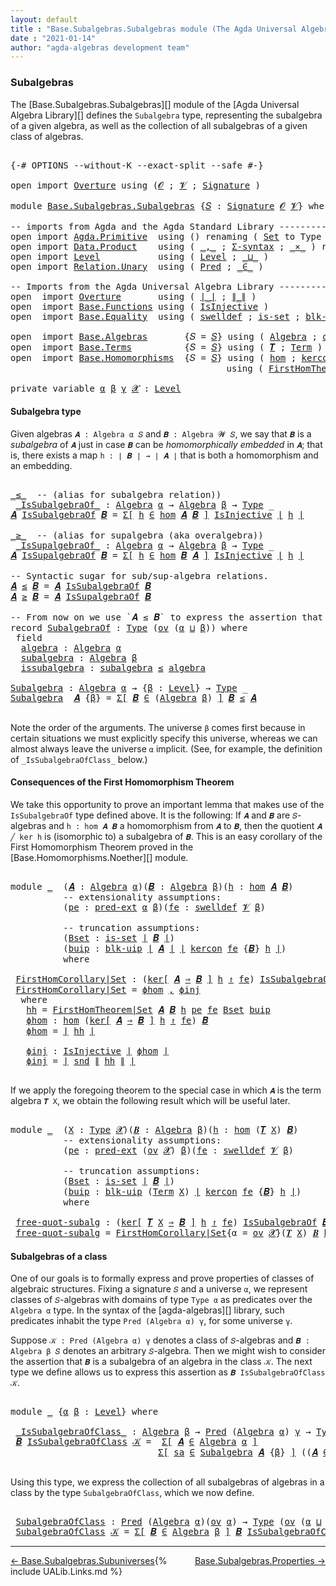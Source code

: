 ```yaml
---
layout: default
title : "Base.Subalgebras.Subalgebras module (The Agda Universal Algebra Library)"
date : "2021-01-14"
author: "agda-algebras development team"
---
```


### <a id="subalgebras">Subalgebras</a>

The [Base.Subalgebras.Subalgebras][] module of the [Agda Universal Algebra Library][] defines the `Subalgebra` type, representing the subalgebra of a given algebra, as well as the collection of all subalgebras of a given class of algebras.

<pre class="Agda">

<a id="466" class="Symbol">{-#</a> <a id="470" class="Keyword">OPTIONS</a> <a id="478" class="Pragma">--without-K</a> <a id="490" class="Pragma">--exact-split</a> <a id="504" class="Pragma">--safe</a> <a id="511" class="Symbol">#-}</a>

<a id="516" class="Keyword">open</a> <a id="521" class="Keyword">import</a> <a id="528" href="Overture.html" class="Module">Overture</a> <a id="537" class="Keyword">using</a> <a id="543" class="Symbol">(</a><a id="544" href="Overture.Signatures.html#648" class="Generalizable">𝓞</a> <a id="546" class="Symbol">;</a> <a id="548" href="Overture.Signatures.html#650" class="Generalizable">𝓥</a> <a id="550" class="Symbol">;</a> <a id="552" href="Overture.Signatures.html#3303" class="Function">Signature</a> <a id="562" class="Symbol">)</a>

<a id="565" class="Keyword">module</a> <a id="572" href="Base.Subalgebras.Subalgebras.html" class="Module">Base.Subalgebras.Subalgebras</a> <a id="601" class="Symbol">{</a><a id="602" href="Base.Subalgebras.Subalgebras.html#602" class="Bound">𝑆</a> <a id="604" class="Symbol">:</a> <a id="606" href="Overture.Signatures.html#3303" class="Function">Signature</a> <a id="616" href="Overture.Signatures.html#648" class="Generalizable">𝓞</a> <a id="618" href="Overture.Signatures.html#650" class="Generalizable">𝓥</a><a id="619" class="Symbol">}</a> <a id="621" class="Keyword">where</a>

<a id="628" class="Comment">-- imports from Agda and the Agda Standard Library ------------------------------------</a>
<a id="716" class="Keyword">open</a> <a id="721" class="Keyword">import</a> <a id="728" href="Agda.Primitive.html" class="Module">Agda.Primitive</a>  <a id="744" class="Keyword">using</a> <a id="750" class="Symbol">()</a> <a id="753" class="Keyword">renaming</a> <a id="762" class="Symbol">(</a> <a id="764" href="Agda.Primitive.html#326" class="Primitive">Set</a> <a id="768" class="Symbol">to</a> <a id="771" class="Primitive">Type</a> <a id="776" class="Symbol">)</a>
<a id="778" class="Keyword">open</a> <a id="783" class="Keyword">import</a> <a id="790" href="Data.Product.html" class="Module">Data.Product</a>    <a id="806" class="Keyword">using</a> <a id="812" class="Symbol">(</a> <a id="814" href="Agda.Builtin.Sigma.html#236" class="InductiveConstructor Operator">_,_</a> <a id="818" class="Symbol">;</a> <a id="820" href="Data.Product.html#916" class="Function">Σ-syntax</a> <a id="829" class="Symbol">;</a> <a id="831" href="Data.Product.html#1167" class="Function Operator">_×_</a> <a id="835" class="Symbol">)</a> <a id="837" class="Keyword">renaming</a> <a id="846" class="Symbol">(</a> <a id="848" href="Agda.Builtin.Sigma.html#264" class="Field">proj₂</a> <a id="854" class="Symbol">to</a> <a id="857" class="Field">snd</a> <a id="861" class="Symbol">)</a>
<a id="863" class="Keyword">open</a> <a id="868" class="Keyword">import</a> <a id="875" href="Level.html" class="Module">Level</a>           <a id="891" class="Keyword">using</a> <a id="897" class="Symbol">(</a> <a id="899" href="Agda.Primitive.html#597" class="Postulate">Level</a> <a id="905" class="Symbol">;</a> <a id="907" href="Agda.Primitive.html#810" class="Primitive Operator">_⊔_</a> <a id="911" class="Symbol">)</a>
<a id="913" class="Keyword">open</a> <a id="918" class="Keyword">import</a> <a id="925" href="Relation.Unary.html" class="Module">Relation.Unary</a>  <a id="941" class="Keyword">using</a> <a id="947" class="Symbol">(</a> <a id="949" href="Relation.Unary.html#1101" class="Function">Pred</a> <a id="954" class="Symbol">;</a> <a id="956" href="Relation.Unary.html#1523" class="Function Operator">_∈_</a> <a id="960" class="Symbol">)</a>

<a id="963" class="Comment">-- Imports from the Agda Universal Algebra Library ------------------------------------</a>
<a id="1051" class="Keyword">open</a>  <a id="1057" class="Keyword">import</a> <a id="1064" href="Overture.html" class="Module">Overture</a>       <a id="1079" class="Keyword">using</a> <a id="1085" class="Symbol">(</a> <a id="1087" href="Overture.Basic.html#4326" class="Function Operator">∣_∣</a> <a id="1091" class="Symbol">;</a> <a id="1093" href="Overture.Basic.html#4364" class="Function Operator">∥_∥</a> <a id="1097" class="Symbol">)</a>
<a id="1099" class="Keyword">open</a>  <a id="1105" class="Keyword">import</a> <a id="1112" href="Base.Functions.html" class="Module">Base.Functions</a> <a id="1127" class="Keyword">using</a> <a id="1133" class="Symbol">(</a> <a id="1135" href="Base.Functions.Injective.html#1259" class="Function">IsInjective</a> <a id="1147" class="Symbol">)</a>
<a id="1149" class="Keyword">open</a>  <a id="1155" class="Keyword">import</a> <a id="1162" href="Base.Equality.html" class="Module">Base.Equality</a>  <a id="1177" class="Keyword">using</a> <a id="1183" class="Symbol">(</a> <a id="1185" href="Base.Equality.Welldefined.html#2509" class="Function">swelldef</a> <a id="1194" class="Symbol">;</a> <a id="1196" href="Base.Equality.Truncation.html#6603" class="Function">is-set</a> <a id="1203" class="Symbol">;</a> <a id="1205" href="Base.Equality.Truncation.html#10874" class="Function">blk-uip</a> <a id="1213" class="Symbol">;</a> <a id="1215" href="Base.Equality.Extensionality.html#3021" class="Function">pred-ext</a> <a id="1224" class="Symbol">)</a>

<a id="1227" class="Keyword">open</a>  <a id="1233" class="Keyword">import</a> <a id="1240" href="Base.Algebras.html" class="Module">Base.Algebras</a>       <a id="1260" class="Symbol">{</a><a id="1261" class="Argument">𝑆</a> <a id="1263" class="Symbol">=</a> <a id="1265" href="Base.Subalgebras.Subalgebras.html#602" class="Bound">𝑆</a><a id="1266" class="Symbol">}</a> <a id="1268" class="Keyword">using</a> <a id="1274" class="Symbol">(</a> <a id="1276" href="Base.Algebras.Basic.html#2774" class="Function">Algebra</a> <a id="1284" class="Symbol">;</a> <a id="1286" href="Base.Algebras.Products.html#3097" class="Function">ov</a> <a id="1289" class="Symbol">)</a>
<a id="1291" class="Keyword">open</a>  <a id="1297" class="Keyword">import</a> <a id="1304" href="Base.Terms.html" class="Module">Base.Terms</a>          <a id="1324" class="Symbol">{</a><a id="1325" class="Argument">𝑆</a> <a id="1327" class="Symbol">=</a> <a id="1329" href="Base.Subalgebras.Subalgebras.html#602" class="Bound">𝑆</a><a id="1330" class="Symbol">}</a> <a id="1332" class="Keyword">using</a> <a id="1338" class="Symbol">(</a> <a id="1340" href="Base.Terms.Basic.html#3369" class="Function">𝑻</a> <a id="1342" class="Symbol">;</a> <a id="1344" href="Base.Terms.Basic.html#2087" class="Datatype">Term</a> <a id="1349" class="Symbol">)</a>
<a id="1351" class="Keyword">open</a>  <a id="1357" class="Keyword">import</a> <a id="1364" href="Base.Homomorphisms.html" class="Module">Base.Homomorphisms</a>  <a id="1384" class="Symbol">{</a><a id="1385" class="Argument">𝑆</a> <a id="1387" class="Symbol">=</a> <a id="1389" href="Base.Subalgebras.Subalgebras.html#602" class="Bound">𝑆</a><a id="1390" class="Symbol">}</a> <a id="1392" class="Keyword">using</a> <a id="1398" class="Symbol">(</a> <a id="1400" href="Base.Homomorphisms.Basic.html#2734" class="Function">hom</a> <a id="1404" class="Symbol">;</a> <a id="1406" href="Base.Homomorphisms.Kernels.html#2364" class="Function">kercon</a> <a id="1413" class="Symbol">;</a> <a id="1415" href="Base.Homomorphisms.Kernels.html#2764" class="Function Operator">ker[_⇒_]_↾_</a> <a id="1427" class="Symbol">)</a>
                                         <a id="1470" class="Keyword">using</a> <a id="1476" class="Symbol">(</a> <a id="1478" href="Base.Homomorphisms.Noether.html#3715" class="Function">FirstHomTheorem|Set</a> <a id="1498" class="Symbol">;</a> <a id="1500" href="Base.Homomorphisms.Isomorphisms.html#2018" class="Record Operator">_≅_</a> <a id="1504" class="Symbol">)</a>

<a id="1507" class="Keyword">private</a> <a id="1515" class="Keyword">variable</a> <a id="1524" href="Base.Subalgebras.Subalgebras.html#1524" class="Generalizable">α</a> <a id="1526" href="Base.Subalgebras.Subalgebras.html#1526" class="Generalizable">β</a> <a id="1528" href="Base.Subalgebras.Subalgebras.html#1528" class="Generalizable">γ</a> <a id="1530" href="Base.Subalgebras.Subalgebras.html#1530" class="Generalizable">𝓧</a> <a id="1532" class="Symbol">:</a> <a id="1534" href="Agda.Primitive.html#597" class="Postulate">Level</a>
</pre>


#### <a id="subalgebra-type">Subalgebra type</a>

Given algebras `𝑨 : Algebra α 𝑆` and `𝑩 : Algebra 𝓦 𝑆`, we say that `𝑩` is a *subalgebra* of `𝑨` just in case `𝑩` can be *homomorphically embedded* in `𝑨`; that is, there exists a map `h : ∣ 𝑩 ∣ → ∣ 𝑨 ∣` that is both a homomorphism and an embedding.

<pre class="Agda">

<a id="_≤_"></a><a id="1868" href="Base.Subalgebras.Subalgebras.html#1868" class="Function Operator">_≤_</a>  <a id="1873" class="Comment">-- (alias for subalgebra relation))</a>
 <a id="_IsSubalgebraOf_"></a><a id="1910" href="Base.Subalgebras.Subalgebras.html#1910" class="Function Operator">_IsSubalgebraOf_</a> <a id="1927" class="Symbol">:</a> <a id="1929" href="Base.Algebras.Basic.html#2774" class="Function">Algebra</a> <a id="1937" href="Base.Subalgebras.Subalgebras.html#1524" class="Generalizable">α</a> <a id="1939" class="Symbol">→</a> <a id="1941" href="Base.Algebras.Basic.html#2774" class="Function">Algebra</a> <a id="1949" href="Base.Subalgebras.Subalgebras.html#1526" class="Generalizable">β</a> <a id="1951" class="Symbol">→</a> <a id="1953" href="Base.Subalgebras.Subalgebras.html#771" class="Primitive">Type</a> <a id="1958" class="Symbol">_</a>
<a id="1960" href="Base.Subalgebras.Subalgebras.html#1960" class="Bound">𝑨</a> <a id="1962" href="Base.Subalgebras.Subalgebras.html#1910" class="Function Operator">IsSubalgebraOf</a> <a id="1977" href="Base.Subalgebras.Subalgebras.html#1977" class="Bound">𝑩</a> <a id="1979" class="Symbol">=</a> <a id="1981" href="Data.Product.html#916" class="Function">Σ[</a> <a id="1984" href="Base.Subalgebras.Subalgebras.html#1984" class="Bound">h</a> <a id="1986" href="Data.Product.html#916" class="Function">∈</a> <a id="1988" href="Base.Homomorphisms.Basic.html#2734" class="Function">hom</a> <a id="1992" href="Base.Subalgebras.Subalgebras.html#1960" class="Bound">𝑨</a> <a id="1994" href="Base.Subalgebras.Subalgebras.html#1977" class="Bound">𝑩</a> <a id="1996" href="Data.Product.html#916" class="Function">]</a> <a id="1998" href="Base.Functions.Injective.html#1259" class="Function">IsInjective</a> <a id="2010" href="Overture.Basic.html#4326" class="Function Operator">∣</a> <a id="2012" href="Base.Subalgebras.Subalgebras.html#1984" class="Bound">h</a> <a id="2014" href="Overture.Basic.html#4326" class="Function Operator">∣</a>

<a id="_≥_"></a><a id="2017" href="Base.Subalgebras.Subalgebras.html#2017" class="Function Operator">_≥_</a>  <a id="2022" class="Comment">-- (alias for supalgebra (aka overalgebra))</a>
 <a id="_IsSupalgebraOf_"></a><a id="2067" href="Base.Subalgebras.Subalgebras.html#2067" class="Function Operator">_IsSupalgebraOf_</a> <a id="2084" class="Symbol">:</a> <a id="2086" href="Base.Algebras.Basic.html#2774" class="Function">Algebra</a> <a id="2094" href="Base.Subalgebras.Subalgebras.html#1524" class="Generalizable">α</a> <a id="2096" class="Symbol">→</a> <a id="2098" href="Base.Algebras.Basic.html#2774" class="Function">Algebra</a> <a id="2106" href="Base.Subalgebras.Subalgebras.html#1526" class="Generalizable">β</a> <a id="2108" class="Symbol">→</a> <a id="2110" href="Base.Subalgebras.Subalgebras.html#771" class="Primitive">Type</a> <a id="2115" class="Symbol">_</a>
<a id="2117" href="Base.Subalgebras.Subalgebras.html#2117" class="Bound">𝑨</a> <a id="2119" href="Base.Subalgebras.Subalgebras.html#2067" class="Function Operator">IsSupalgebraOf</a> <a id="2134" href="Base.Subalgebras.Subalgebras.html#2134" class="Bound">𝑩</a> <a id="2136" class="Symbol">=</a> <a id="2138" href="Data.Product.html#916" class="Function">Σ[</a> <a id="2141" href="Base.Subalgebras.Subalgebras.html#2141" class="Bound">h</a> <a id="2143" href="Data.Product.html#916" class="Function">∈</a> <a id="2145" href="Base.Homomorphisms.Basic.html#2734" class="Function">hom</a> <a id="2149" href="Base.Subalgebras.Subalgebras.html#2134" class="Bound">𝑩</a> <a id="2151" href="Base.Subalgebras.Subalgebras.html#2117" class="Bound">𝑨</a> <a id="2153" href="Data.Product.html#916" class="Function">]</a> <a id="2155" href="Base.Functions.Injective.html#1259" class="Function">IsInjective</a> <a id="2167" href="Overture.Basic.html#4326" class="Function Operator">∣</a> <a id="2169" href="Base.Subalgebras.Subalgebras.html#2141" class="Bound">h</a> <a id="2171" href="Overture.Basic.html#4326" class="Function Operator">∣</a>

<a id="2174" class="Comment">-- Syntactic sugar for sub/sup-algebra relations.</a>
<a id="2224" href="Base.Subalgebras.Subalgebras.html#2224" class="Bound">𝑨</a> <a id="2226" href="Base.Subalgebras.Subalgebras.html#1868" class="Function Operator">≤</a> <a id="2228" href="Base.Subalgebras.Subalgebras.html#2228" class="Bound">𝑩</a> <a id="2230" class="Symbol">=</a> <a id="2232" href="Base.Subalgebras.Subalgebras.html#2224" class="Bound">𝑨</a> <a id="2234" href="Base.Subalgebras.Subalgebras.html#1910" class="Function Operator">IsSubalgebraOf</a> <a id="2249" href="Base.Subalgebras.Subalgebras.html#2228" class="Bound">𝑩</a>
<a id="2251" href="Base.Subalgebras.Subalgebras.html#2251" class="Bound">𝑨</a> <a id="2253" href="Base.Subalgebras.Subalgebras.html#2017" class="Function Operator">≥</a> <a id="2255" href="Base.Subalgebras.Subalgebras.html#2255" class="Bound">𝑩</a> <a id="2257" class="Symbol">=</a> <a id="2259" href="Base.Subalgebras.Subalgebras.html#2251" class="Bound">𝑨</a> <a id="2261" href="Base.Subalgebras.Subalgebras.html#2067" class="Function Operator">IsSupalgebraOf</a> <a id="2276" href="Base.Subalgebras.Subalgebras.html#2255" class="Bound">𝑩</a>

<a id="2279" class="Comment">-- From now on we use `𝑨 ≤ 𝑩` to express the assertion that `𝑨` is a subalgebra of `𝑩`.</a>
<a id="2367" class="Keyword">record</a> <a id="SubalgebraOf"></a><a id="2374" href="Base.Subalgebras.Subalgebras.html#2374" class="Record">SubalgebraOf</a> <a id="2387" class="Symbol">:</a> <a id="2389" href="Base.Subalgebras.Subalgebras.html#771" class="Primitive">Type</a> <a id="2394" class="Symbol">(</a><a id="2395" href="Base.Algebras.Products.html#3097" class="Function">ov</a> <a id="2398" class="Symbol">(</a><a id="2399" href="Base.Subalgebras.Subalgebras.html#2399" class="Bound">α</a> <a id="2401" href="Agda.Primitive.html#810" class="Primitive Operator">⊔</a> <a id="2403" href="Base.Subalgebras.Subalgebras.html#2403" class="Bound">β</a><a id="2404" class="Symbol">))</a> <a id="2407" class="Keyword">where</a>
 <a id="2414" class="Keyword">field</a>
  <a id="SubalgebraOf.algebra"></a><a id="2422" href="Base.Subalgebras.Subalgebras.html#2422" class="Field">algebra</a> <a id="2430" class="Symbol">:</a> <a id="2432" href="Base.Algebras.Basic.html#2774" class="Function">Algebra</a> <a id="2440" href="Base.Subalgebras.Subalgebras.html#2399" class="Bound">α</a>
  <a id="SubalgebraOf.subalgebra"></a><a id="2444" href="Base.Subalgebras.Subalgebras.html#2444" class="Field">subalgebra</a> <a id="2455" class="Symbol">:</a> <a id="2457" href="Base.Algebras.Basic.html#2774" class="Function">Algebra</a> <a id="2465" href="Base.Subalgebras.Subalgebras.html#2403" class="Bound">β</a>
  <a id="SubalgebraOf.issubalgebra"></a><a id="2469" href="Base.Subalgebras.Subalgebras.html#2469" class="Field">issubalgebra</a> <a id="2482" class="Symbol">:</a> <a id="2484" href="Base.Subalgebras.Subalgebras.html#2444" class="Field">subalgebra</a> <a id="2495" href="Base.Subalgebras.Subalgebras.html#1868" class="Function Operator">≤</a> <a id="2497" href="Base.Subalgebras.Subalgebras.html#2422" class="Field">algebra</a>

<a id="Subalgebra"></a><a id="2506" href="Base.Subalgebras.Subalgebras.html#2506" class="Function">Subalgebra</a> <a id="2517" class="Symbol">:</a> <a id="2519" href="Base.Algebras.Basic.html#2774" class="Function">Algebra</a> <a id="2527" href="Base.Subalgebras.Subalgebras.html#1524" class="Generalizable">α</a> <a id="2529" class="Symbol">→</a> <a id="2531" class="Symbol">{</a><a id="2532" href="Base.Subalgebras.Subalgebras.html#2532" class="Bound">β</a> <a id="2534" class="Symbol">:</a> <a id="2536" href="Agda.Primitive.html#597" class="Postulate">Level</a><a id="2541" class="Symbol">}</a> <a id="2543" class="Symbol">→</a> <a id="2545" href="Base.Subalgebras.Subalgebras.html#771" class="Primitive">Type</a> <a id="2550" class="Symbol">_</a>
<a id="2552" href="Base.Subalgebras.Subalgebras.html#2506" class="Function">Subalgebra</a>  <a id="2564" href="Base.Subalgebras.Subalgebras.html#2564" class="Bound">𝑨</a> <a id="2566" class="Symbol">{</a><a id="2567" href="Base.Subalgebras.Subalgebras.html#2567" class="Bound">β</a><a id="2568" class="Symbol">}</a> <a id="2570" class="Symbol">=</a> <a id="2572" href="Data.Product.html#916" class="Function">Σ[</a> <a id="2575" href="Base.Subalgebras.Subalgebras.html#2575" class="Bound">𝑩</a> <a id="2577" href="Data.Product.html#916" class="Function">∈</a> <a id="2579" class="Symbol">(</a><a id="2580" href="Base.Algebras.Basic.html#2774" class="Function">Algebra</a> <a id="2588" href="Base.Subalgebras.Subalgebras.html#2567" class="Bound">β</a><a id="2589" class="Symbol">)</a> <a id="2591" href="Data.Product.html#916" class="Function">]</a> <a id="2593" href="Base.Subalgebras.Subalgebras.html#2575" class="Bound">𝑩</a> <a id="2595" href="Base.Subalgebras.Subalgebras.html#1868" class="Function Operator">≤</a> <a id="2597" href="Base.Subalgebras.Subalgebras.html#2564" class="Bound">𝑨</a>

</pre>

Note the order of the arguments.  The universe `β` comes first because in certain
situations we must explicitly specify this universe, whereas we can almost always
leave the universe `α` implicit. (See, for example, the definition of
`_IsSubalgebraOfClass_` below.)


#### <a id="consequences-of-the-first-homomorphism-theorem">Consequences of the First Homomorphism Theorem</a>

We take this opportunity to prove an important lemma that makes use of the
`IsSubalgebraOf` type defined above.  It is the following: If `𝑨` and `𝑩`
are `𝑆`-algebras and `h : hom 𝑨 𝑩` a homomorphism from `𝑨` to `𝑩`, then
the quotient `𝑨 ╱ ker h` is (isomorphic to) a subalgebra of `𝑩`.
This is an easy corollary of the First Homomorphism Theorem proved in
the [Base.Homomorphisms.Noether][] module.

<pre class="Agda">

<a id="3406" class="Keyword">module</a> <a id="3413" href="Base.Subalgebras.Subalgebras.html#3413" class="Module">_</a>  <a id="3416" class="Symbol">(</a><a id="3417" href="Base.Subalgebras.Subalgebras.html#3417" class="Bound">𝑨</a> <a id="3419" class="Symbol">:</a> <a id="3421" href="Base.Algebras.Basic.html#2774" class="Function">Algebra</a> <a id="3429" href="Base.Subalgebras.Subalgebras.html#1524" class="Generalizable">α</a><a id="3430" class="Symbol">)(</a><a id="3432" href="Base.Subalgebras.Subalgebras.html#3432" class="Bound">𝑩</a> <a id="3434" class="Symbol">:</a> <a id="3436" href="Base.Algebras.Basic.html#2774" class="Function">Algebra</a> <a id="3444" href="Base.Subalgebras.Subalgebras.html#1526" class="Generalizable">β</a><a id="3445" class="Symbol">)(</a><a id="3447" href="Base.Subalgebras.Subalgebras.html#3447" class="Bound">h</a> <a id="3449" class="Symbol">:</a> <a id="3451" href="Base.Homomorphisms.Basic.html#2734" class="Function">hom</a> <a id="3455" href="Base.Subalgebras.Subalgebras.html#3417" class="Bound">𝑨</a> <a id="3457" href="Base.Subalgebras.Subalgebras.html#3432" class="Bound">𝑩</a><a id="3458" class="Symbol">)</a>
          <a id="3470" class="Comment">-- extensionality assumptions:</a>
          <a id="3511" class="Symbol">(</a><a id="3512" href="Base.Subalgebras.Subalgebras.html#3512" class="Bound">pe</a> <a id="3515" class="Symbol">:</a> <a id="3517" href="Base.Equality.Extensionality.html#3021" class="Function">pred-ext</a> <a id="3526" href="Base.Subalgebras.Subalgebras.html#1524" class="Generalizable">α</a> <a id="3528" href="Base.Subalgebras.Subalgebras.html#1526" class="Generalizable">β</a><a id="3529" class="Symbol">)(</a><a id="3531" href="Base.Subalgebras.Subalgebras.html#3531" class="Bound">fe</a> <a id="3534" class="Symbol">:</a> <a id="3536" href="Base.Equality.Welldefined.html#2509" class="Function">swelldef</a> <a id="3545" href="Base.Subalgebras.Subalgebras.html#618" class="Bound">𝓥</a> <a id="3547" href="Base.Subalgebras.Subalgebras.html#1526" class="Generalizable">β</a><a id="3548" class="Symbol">)</a>

          <a id="3561" class="Comment">-- truncation assumptions:</a>
          <a id="3598" class="Symbol">(</a><a id="3599" href="Base.Subalgebras.Subalgebras.html#3599" class="Bound">Bset</a> <a id="3604" class="Symbol">:</a> <a id="3606" href="Base.Equality.Truncation.html#6603" class="Function">is-set</a> <a id="3613" href="Overture.Basic.html#4326" class="Function Operator">∣</a> <a id="3615" href="Base.Subalgebras.Subalgebras.html#3432" class="Bound">𝑩</a> <a id="3617" href="Overture.Basic.html#4326" class="Function Operator">∣</a><a id="3618" class="Symbol">)</a>
          <a id="3630" class="Symbol">(</a><a id="3631" href="Base.Subalgebras.Subalgebras.html#3631" class="Bound">buip</a> <a id="3636" class="Symbol">:</a> <a id="3638" href="Base.Equality.Truncation.html#10874" class="Function">blk-uip</a> <a id="3646" href="Overture.Basic.html#4326" class="Function Operator">∣</a> <a id="3648" href="Base.Subalgebras.Subalgebras.html#3417" class="Bound">𝑨</a> <a id="3650" href="Overture.Basic.html#4326" class="Function Operator">∣</a> <a id="3652" href="Overture.Basic.html#4326" class="Function Operator">∣</a> <a id="3654" href="Base.Homomorphisms.Kernels.html#2364" class="Function">kercon</a> <a id="3661" href="Base.Subalgebras.Subalgebras.html#3531" class="Bound">fe</a> <a id="3664" class="Symbol">{</a><a id="3665" href="Base.Subalgebras.Subalgebras.html#3432" class="Bound">𝑩</a><a id="3666" class="Symbol">}</a> <a id="3668" href="Base.Subalgebras.Subalgebras.html#3447" class="Bound">h</a> <a id="3670" href="Overture.Basic.html#4326" class="Function Operator">∣</a><a id="3671" class="Symbol">)</a>
          <a id="3683" class="Keyword">where</a>

 <a id="3691" href="Base.Subalgebras.Subalgebras.html#3691" class="Function">FirstHomCorollary|Set</a> <a id="3713" class="Symbol">:</a> <a id="3715" class="Symbol">(</a><a id="3716" href="Base.Homomorphisms.Kernels.html#2764" class="Function Operator">ker[</a> <a id="3721" href="Base.Subalgebras.Subalgebras.html#3417" class="Bound">𝑨</a> <a id="3723" href="Base.Homomorphisms.Kernels.html#2764" class="Function Operator">⇒</a> <a id="3725" href="Base.Subalgebras.Subalgebras.html#3432" class="Bound">𝑩</a> <a id="3727" href="Base.Homomorphisms.Kernels.html#2764" class="Function Operator">]</a> <a id="3729" href="Base.Subalgebras.Subalgebras.html#3447" class="Bound">h</a> <a id="3731" href="Base.Homomorphisms.Kernels.html#2764" class="Function Operator">↾</a> <a id="3733" href="Base.Subalgebras.Subalgebras.html#3531" class="Bound">fe</a><a id="3735" class="Symbol">)</a> <a id="3737" href="Base.Subalgebras.Subalgebras.html#1910" class="Function Operator">IsSubalgebraOf</a> <a id="3752" href="Base.Subalgebras.Subalgebras.html#3432" class="Bound">𝑩</a>
 <a id="3755" href="Base.Subalgebras.Subalgebras.html#3691" class="Function">FirstHomCorollary|Set</a> <a id="3777" class="Symbol">=</a> <a id="3779" href="Base.Subalgebras.Subalgebras.html#3852" class="Function">ϕhom</a> <a id="3784" href="Agda.Builtin.Sigma.html#236" class="InductiveConstructor Operator">,</a> <a id="3786" href="Base.Subalgebras.Subalgebras.html#3908" class="Function">ϕinj</a>
  <a id="3793" class="Keyword">where</a>
   <a id="3802" href="Base.Subalgebras.Subalgebras.html#3802" class="Function">hh</a> <a id="3805" class="Symbol">=</a> <a id="3807" href="Base.Homomorphisms.Noether.html#3715" class="Function">FirstHomTheorem|Set</a> <a id="3827" href="Base.Subalgebras.Subalgebras.html#3417" class="Bound">𝑨</a> <a id="3829" href="Base.Subalgebras.Subalgebras.html#3432" class="Bound">𝑩</a> <a id="3831" href="Base.Subalgebras.Subalgebras.html#3447" class="Bound">h</a> <a id="3833" href="Base.Subalgebras.Subalgebras.html#3512" class="Bound">pe</a> <a id="3836" href="Base.Subalgebras.Subalgebras.html#3531" class="Bound">fe</a> <a id="3839" href="Base.Subalgebras.Subalgebras.html#3599" class="Bound">Bset</a> <a id="3844" href="Base.Subalgebras.Subalgebras.html#3631" class="Bound">buip</a>
   <a id="3852" href="Base.Subalgebras.Subalgebras.html#3852" class="Function">ϕhom</a> <a id="3857" class="Symbol">:</a> <a id="3859" href="Base.Homomorphisms.Basic.html#2734" class="Function">hom</a> <a id="3863" class="Symbol">(</a><a id="3864" href="Base.Homomorphisms.Kernels.html#2764" class="Function Operator">ker[</a> <a id="3869" href="Base.Subalgebras.Subalgebras.html#3417" class="Bound">𝑨</a> <a id="3871" href="Base.Homomorphisms.Kernels.html#2764" class="Function Operator">⇒</a> <a id="3873" href="Base.Subalgebras.Subalgebras.html#3432" class="Bound">𝑩</a> <a id="3875" href="Base.Homomorphisms.Kernels.html#2764" class="Function Operator">]</a> <a id="3877" href="Base.Subalgebras.Subalgebras.html#3447" class="Bound">h</a> <a id="3879" href="Base.Homomorphisms.Kernels.html#2764" class="Function Operator">↾</a> <a id="3881" href="Base.Subalgebras.Subalgebras.html#3531" class="Bound">fe</a><a id="3883" class="Symbol">)</a> <a id="3885" href="Base.Subalgebras.Subalgebras.html#3432" class="Bound">𝑩</a>
   <a id="3890" href="Base.Subalgebras.Subalgebras.html#3852" class="Function">ϕhom</a> <a id="3895" class="Symbol">=</a> <a id="3897" href="Overture.Basic.html#4326" class="Function Operator">∣</a> <a id="3899" href="Base.Subalgebras.Subalgebras.html#3802" class="Function">hh</a> <a id="3902" href="Overture.Basic.html#4326" class="Function Operator">∣</a>

   <a id="3908" href="Base.Subalgebras.Subalgebras.html#3908" class="Function">ϕinj</a> <a id="3913" class="Symbol">:</a> <a id="3915" href="Base.Functions.Injective.html#1259" class="Function">IsInjective</a> <a id="3927" href="Overture.Basic.html#4326" class="Function Operator">∣</a> <a id="3929" href="Base.Subalgebras.Subalgebras.html#3852" class="Function">ϕhom</a> <a id="3934" href="Overture.Basic.html#4326" class="Function Operator">∣</a>
   <a id="3939" href="Base.Subalgebras.Subalgebras.html#3908" class="Function">ϕinj</a> <a id="3944" class="Symbol">=</a> <a id="3946" href="Overture.Basic.html#4326" class="Function Operator">∣</a> <a id="3948" href="Base.Subalgebras.Subalgebras.html#857" class="Field">snd</a> <a id="3952" href="Overture.Basic.html#4364" class="Function Operator">∥</a> <a id="3954" href="Base.Subalgebras.Subalgebras.html#3802" class="Function">hh</a> <a id="3957" href="Overture.Basic.html#4364" class="Function Operator">∥</a> <a id="3959" href="Overture.Basic.html#4326" class="Function Operator">∣</a>

</pre>

If we apply the foregoing theorem to the special case in which `𝑨` is the term
algebra `𝑻 X`, we obtain the following result which will be useful later.

<pre class="Agda">

<a id="4142" class="Keyword">module</a> <a id="4149" href="Base.Subalgebras.Subalgebras.html#4149" class="Module">_</a>  <a id="4152" class="Symbol">(</a><a id="4153" href="Base.Subalgebras.Subalgebras.html#4153" class="Bound">X</a> <a id="4155" class="Symbol">:</a> <a id="4157" href="Base.Subalgebras.Subalgebras.html#771" class="Primitive">Type</a> <a id="4162" href="Base.Subalgebras.Subalgebras.html#1530" class="Generalizable">𝓧</a><a id="4163" class="Symbol">)(</a><a id="4165" href="Base.Subalgebras.Subalgebras.html#4165" class="Bound">𝑩</a> <a id="4167" class="Symbol">:</a> <a id="4169" href="Base.Algebras.Basic.html#2774" class="Function">Algebra</a> <a id="4177" href="Base.Subalgebras.Subalgebras.html#1526" class="Generalizable">β</a><a id="4178" class="Symbol">)(</a><a id="4180" href="Base.Subalgebras.Subalgebras.html#4180" class="Bound">h</a> <a id="4182" class="Symbol">:</a> <a id="4184" href="Base.Homomorphisms.Basic.html#2734" class="Function">hom</a> <a id="4188" class="Symbol">(</a><a id="4189" href="Base.Terms.Basic.html#3369" class="Function">𝑻</a> <a id="4191" href="Base.Subalgebras.Subalgebras.html#4153" class="Bound">X</a><a id="4192" class="Symbol">)</a> <a id="4194" href="Base.Subalgebras.Subalgebras.html#4165" class="Bound">𝑩</a><a id="4195" class="Symbol">)</a>
          <a id="4207" class="Comment">-- extensionality assumptions:</a>
          <a id="4248" class="Symbol">(</a><a id="4249" href="Base.Subalgebras.Subalgebras.html#4249" class="Bound">pe</a> <a id="4252" class="Symbol">:</a> <a id="4254" href="Base.Equality.Extensionality.html#3021" class="Function">pred-ext</a> <a id="4263" class="Symbol">(</a><a id="4264" href="Base.Algebras.Products.html#3097" class="Function">ov</a> <a id="4267" href="Base.Subalgebras.Subalgebras.html#1530" class="Generalizable">𝓧</a><a id="4268" class="Symbol">)</a> <a id="4270" href="Base.Subalgebras.Subalgebras.html#1526" class="Generalizable">β</a><a id="4271" class="Symbol">)(</a><a id="4273" href="Base.Subalgebras.Subalgebras.html#4273" class="Bound">fe</a> <a id="4276" class="Symbol">:</a> <a id="4278" href="Base.Equality.Welldefined.html#2509" class="Function">swelldef</a> <a id="4287" href="Base.Subalgebras.Subalgebras.html#618" class="Bound">𝓥</a> <a id="4289" href="Base.Subalgebras.Subalgebras.html#1526" class="Generalizable">β</a><a id="4290" class="Symbol">)</a>

          <a id="4303" class="Comment">-- truncation assumptions:</a>
          <a id="4340" class="Symbol">(</a><a id="4341" href="Base.Subalgebras.Subalgebras.html#4341" class="Bound">Bset</a> <a id="4346" class="Symbol">:</a> <a id="4348" href="Base.Equality.Truncation.html#6603" class="Function">is-set</a> <a id="4355" href="Overture.Basic.html#4326" class="Function Operator">∣</a> <a id="4357" href="Base.Subalgebras.Subalgebras.html#4165" class="Bound">𝑩</a> <a id="4359" href="Overture.Basic.html#4326" class="Function Operator">∣</a><a id="4360" class="Symbol">)</a>
          <a id="4372" class="Symbol">(</a><a id="4373" href="Base.Subalgebras.Subalgebras.html#4373" class="Bound">buip</a> <a id="4378" class="Symbol">:</a> <a id="4380" href="Base.Equality.Truncation.html#10874" class="Function">blk-uip</a> <a id="4388" class="Symbol">(</a><a id="4389" href="Base.Terms.Basic.html#2087" class="Datatype">Term</a> <a id="4394" href="Base.Subalgebras.Subalgebras.html#4153" class="Bound">X</a><a id="4395" class="Symbol">)</a> <a id="4397" href="Overture.Basic.html#4326" class="Function Operator">∣</a> <a id="4399" href="Base.Homomorphisms.Kernels.html#2364" class="Function">kercon</a> <a id="4406" href="Base.Subalgebras.Subalgebras.html#4273" class="Bound">fe</a> <a id="4409" class="Symbol">{</a><a id="4410" href="Base.Subalgebras.Subalgebras.html#4165" class="Bound">𝑩</a><a id="4411" class="Symbol">}</a> <a id="4413" href="Base.Subalgebras.Subalgebras.html#4180" class="Bound">h</a> <a id="4415" href="Overture.Basic.html#4326" class="Function Operator">∣</a><a id="4416" class="Symbol">)</a>
          <a id="4428" class="Keyword">where</a>

 <a id="4436" href="Base.Subalgebras.Subalgebras.html#4436" class="Function">free-quot-subalg</a> <a id="4453" class="Symbol">:</a> <a id="4455" class="Symbol">(</a><a id="4456" href="Base.Homomorphisms.Kernels.html#2764" class="Function Operator">ker[</a> <a id="4461" href="Base.Terms.Basic.html#3369" class="Function">𝑻</a> <a id="4463" href="Base.Subalgebras.Subalgebras.html#4153" class="Bound">X</a> <a id="4465" href="Base.Homomorphisms.Kernels.html#2764" class="Function Operator">⇒</a> <a id="4467" href="Base.Subalgebras.Subalgebras.html#4165" class="Bound">𝑩</a> <a id="4469" href="Base.Homomorphisms.Kernels.html#2764" class="Function Operator">]</a> <a id="4471" href="Base.Subalgebras.Subalgebras.html#4180" class="Bound">h</a> <a id="4473" href="Base.Homomorphisms.Kernels.html#2764" class="Function Operator">↾</a> <a id="4475" href="Base.Subalgebras.Subalgebras.html#4273" class="Bound">fe</a><a id="4477" class="Symbol">)</a> <a id="4479" href="Base.Subalgebras.Subalgebras.html#1910" class="Function Operator">IsSubalgebraOf</a> <a id="4494" href="Base.Subalgebras.Subalgebras.html#4165" class="Bound">𝑩</a>
 <a id="4497" href="Base.Subalgebras.Subalgebras.html#4436" class="Function">free-quot-subalg</a> <a id="4514" class="Symbol">=</a> <a id="4516" href="Base.Subalgebras.Subalgebras.html#3691" class="Function">FirstHomCorollary|Set</a><a id="4537" class="Symbol">{</a><a id="4538" class="Argument">α</a> <a id="4540" class="Symbol">=</a> <a id="4542" href="Base.Algebras.Products.html#3097" class="Function">ov</a> <a id="4545" href="Base.Subalgebras.Subalgebras.html#4162" class="Bound">𝓧</a><a id="4546" class="Symbol">}(</a><a id="4548" href="Base.Terms.Basic.html#3369" class="Function">𝑻</a> <a id="4550" href="Base.Subalgebras.Subalgebras.html#4153" class="Bound">X</a><a id="4551" class="Symbol">)</a> <a id="4553" href="Base.Subalgebras.Subalgebras.html#4165" class="Bound">𝑩</a> <a id="4555" href="Base.Subalgebras.Subalgebras.html#4180" class="Bound">h</a> <a id="4557" href="Base.Subalgebras.Subalgebras.html#4249" class="Bound">pe</a> <a id="4560" href="Base.Subalgebras.Subalgebras.html#4273" class="Bound">fe</a> <a id="4563" href="Base.Subalgebras.Subalgebras.html#4341" class="Bound">Bset</a> <a id="4568" href="Base.Subalgebras.Subalgebras.html#4373" class="Bound">buip</a>
</pre>

#### <a id="subalgebras-of-a-class">Subalgebras of a class</a>

One of our goals is to formally express and prove properties of classes of
algebraic structures.  Fixing a signature `𝑆` and a universe `α`, we represent
classes of `𝑆`-algebras with domains of type `Type α` as predicates over the
`Algebra α` type. In the syntax of the [agda-algebras][] library, such
predicates inhabit the type `Pred (Algebra α) γ`, for some universe `γ`.

Suppose `𝒦 : Pred (Algebra α) γ` denotes a class of `𝑆`-algebras and
`𝑩 : Algebra β 𝑆` denotes an arbitrary `𝑆`-algebra. Then we might wish
to consider the assertion that `𝑩` is a subalgebra of an algebra in the
class `𝒦`.  The next type we define allows us to express this assertion
as `𝑩 IsSubalgebraOfClass 𝒦`.

<pre class="Agda">

<a id="5354" class="Keyword">module</a> <a id="5361" href="Base.Subalgebras.Subalgebras.html#5361" class="Module">_</a> <a id="5363" class="Symbol">{</a><a id="5364" href="Base.Subalgebras.Subalgebras.html#5364" class="Bound">α</a> <a id="5366" href="Base.Subalgebras.Subalgebras.html#5366" class="Bound">β</a> <a id="5368" class="Symbol">:</a> <a id="5370" href="Agda.Primitive.html#597" class="Postulate">Level</a><a id="5375" class="Symbol">}</a> <a id="5377" class="Keyword">where</a>

 <a id="5385" href="Base.Subalgebras.Subalgebras.html#5385" class="Function Operator">_IsSubalgebraOfClass_</a> <a id="5407" class="Symbol">:</a> <a id="5409" href="Base.Algebras.Basic.html#2774" class="Function">Algebra</a> <a id="5417" href="Base.Subalgebras.Subalgebras.html#5366" class="Bound">β</a> <a id="5419" class="Symbol">→</a> <a id="5421" href="Relation.Unary.html#1101" class="Function">Pred</a> <a id="5426" class="Symbol">(</a><a id="5427" href="Base.Algebras.Basic.html#2774" class="Function">Algebra</a> <a id="5435" href="Base.Subalgebras.Subalgebras.html#5364" class="Bound">α</a><a id="5436" class="Symbol">)</a> <a id="5438" href="Base.Subalgebras.Subalgebras.html#1528" class="Generalizable">γ</a> <a id="5440" class="Symbol">→</a> <a id="5442" href="Base.Subalgebras.Subalgebras.html#771" class="Primitive">Type</a> <a id="5447" class="Symbol">_</a>
 <a id="5450" href="Base.Subalgebras.Subalgebras.html#5450" class="Bound">𝑩</a> <a id="5452" href="Base.Subalgebras.Subalgebras.html#5385" class="Function Operator">IsSubalgebraOfClass</a> <a id="5472" href="Base.Subalgebras.Subalgebras.html#5472" class="Bound">𝒦</a> <a id="5474" class="Symbol">=</a>  <a id="5477" href="Data.Product.html#916" class="Function">Σ[</a> <a id="5480" href="Base.Subalgebras.Subalgebras.html#5480" class="Bound">𝑨</a> <a id="5482" href="Data.Product.html#916" class="Function">∈</a> <a id="5484" href="Base.Algebras.Basic.html#2774" class="Function">Algebra</a> <a id="5492" href="Base.Subalgebras.Subalgebras.html#5364" class="Bound">α</a> <a id="5494" href="Data.Product.html#916" class="Function">]</a>
                            <a id="5524" href="Data.Product.html#916" class="Function">Σ[</a> <a id="5527" href="Base.Subalgebras.Subalgebras.html#5527" class="Bound">sa</a> <a id="5530" href="Data.Product.html#916" class="Function">∈</a> <a id="5532" href="Base.Subalgebras.Subalgebras.html#2506" class="Function">Subalgebra</a> <a id="5543" href="Base.Subalgebras.Subalgebras.html#5480" class="Bound">𝑨</a> <a id="5545" class="Symbol">{</a><a id="5546" href="Base.Subalgebras.Subalgebras.html#5366" class="Bound">β</a><a id="5547" class="Symbol">}</a> <a id="5549" href="Data.Product.html#916" class="Function">]</a> <a id="5551" class="Symbol">((</a><a id="5553" href="Base.Subalgebras.Subalgebras.html#5480" class="Bound">𝑨</a> <a id="5555" href="Relation.Unary.html#1523" class="Function Operator">∈</a> <a id="5557" href="Base.Subalgebras.Subalgebras.html#5472" class="Bound">𝒦</a><a id="5558" class="Symbol">)</a> <a id="5560" href="Data.Product.html#1167" class="Function Operator">×</a> <a id="5562" class="Symbol">(</a><a id="5563" href="Base.Subalgebras.Subalgebras.html#5450" class="Bound">𝑩</a> <a id="5565" href="Base.Homomorphisms.Isomorphisms.html#2018" class="Record Operator">≅</a> <a id="5567" href="Overture.Basic.html#4326" class="Function Operator">∣</a> <a id="5569" href="Base.Subalgebras.Subalgebras.html#5527" class="Bound">sa</a> <a id="5572" href="Overture.Basic.html#4326" class="Function Operator">∣</a><a id="5573" class="Symbol">))</a>

</pre>

Using this type, we express the collection of all subalgebras of algebras in a class by the type `SubalgebraOfClass`, which we now define.

<pre class="Agda">

 <a id="5744" href="Base.Subalgebras.Subalgebras.html#5744" class="Function">SubalgebraOfClass</a> <a id="5762" class="Symbol">:</a> <a id="5764" href="Relation.Unary.html#1101" class="Function">Pred</a> <a id="5769" class="Symbol">(</a><a id="5770" href="Base.Algebras.Basic.html#2774" class="Function">Algebra</a> <a id="5778" href="Base.Subalgebras.Subalgebras.html#5364" class="Bound">α</a><a id="5779" class="Symbol">)(</a><a id="5781" href="Base.Algebras.Products.html#3097" class="Function">ov</a> <a id="5784" href="Base.Subalgebras.Subalgebras.html#5364" class="Bound">α</a><a id="5785" class="Symbol">)</a> <a id="5787" class="Symbol">→</a> <a id="5789" href="Base.Subalgebras.Subalgebras.html#771" class="Primitive">Type</a> <a id="5794" class="Symbol">(</a><a id="5795" href="Base.Algebras.Products.html#3097" class="Function">ov</a> <a id="5798" class="Symbol">(</a><a id="5799" href="Base.Subalgebras.Subalgebras.html#5364" class="Bound">α</a> <a id="5801" href="Agda.Primitive.html#810" class="Primitive Operator">⊔</a> <a id="5803" href="Base.Subalgebras.Subalgebras.html#5366" class="Bound">β</a><a id="5804" class="Symbol">))</a>
 <a id="5808" href="Base.Subalgebras.Subalgebras.html#5744" class="Function">SubalgebraOfClass</a> <a id="5826" href="Base.Subalgebras.Subalgebras.html#5826" class="Bound">𝒦</a> <a id="5828" class="Symbol">=</a> <a id="5830" href="Data.Product.html#916" class="Function">Σ[</a> <a id="5833" href="Base.Subalgebras.Subalgebras.html#5833" class="Bound">𝑩</a> <a id="5835" href="Data.Product.html#916" class="Function">∈</a> <a id="5837" href="Base.Algebras.Basic.html#2774" class="Function">Algebra</a> <a id="5845" href="Base.Subalgebras.Subalgebras.html#5366" class="Bound">β</a> <a id="5847" href="Data.Product.html#916" class="Function">]</a> <a id="5849" href="Base.Subalgebras.Subalgebras.html#5833" class="Bound">𝑩</a> <a id="5851" href="Base.Subalgebras.Subalgebras.html#5385" class="Function Operator">IsSubalgebraOfClass</a> <a id="5871" href="Base.Subalgebras.Subalgebras.html#5826" class="Bound">𝒦</a>
</pre>

---------------------------------

<span style="float:left;">[← Base.Subalgebras.Subuniverses](Base.Subalgebras.Subuniverses.html)</span>
<span style="float:right;">[Base.Subalgebras.Properties →](Base.Subalgebras.Properties.html)</span>

{% include UALib.Links.md %}
